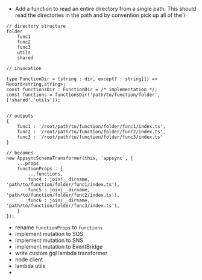 * Add a function to read an entire directory from a single path.  This should read the directories in the path and by convention pick up all of the \
```
// directory structure
folder
    func1
    func2
    func3
    utils
    shared

// invocation

type FunctionDir = (string : dir, except? : string[]) => Record<string,string>;
const functionsDir : FunctionDir = /* implementation */;
const functions = functionsDir('path/to/function/folder',['shared','utils']);


// outputs 
{
    func1 : '/root/path/to/function/folder/func1/index.ts',
    func2 : '/root/path/to/function/folder/func2/index.ts',
    func3 : '/root/path/to/function/folder/func3/index.ts'
}

// becomes
new AppsyncSchemaTransformer(this, `appsync`, {
    ...props
    functionProps : {
        ...functions,
        func4 : join(__dirname, 'path/to/function/folder/func1/index.ts'),
        func5 : join(__dirname, 'path/to/function/folder/func2/index.ts'),
        func6 : join(__dirname, 'path/to/function/folder/func3/index.ts'),
    }
});
```
* rename `functionProps` to `functions`
* implement mutation to SQS
* implement mutation to SNS
* implement mutation to EventBridge
* write custom gql lambda transformer
* node client
* lambda utils
* 